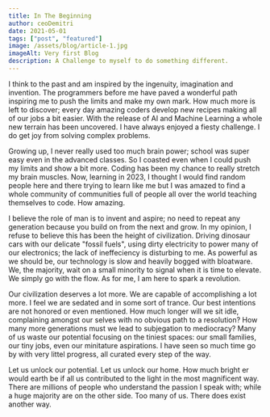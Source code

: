 ```yaml
---
title: In The Beginning
author: ceoDemitri
date: 2021-05-01
tags: ["post", "featured"]
image: /assets/blog/article-1.jpg
imageAlt: Very first Blog
description: A Challenge to myself to do something different. 
---
```


I think to the past and am inspired by the ingenuity, imagination and invention. The programmers before me have paved a wonderful path inspiring me to push the limits and make my own mark. How much more is left to discover; every day amazing coders develop new recipes making all of our jobs a bit easier. With the release of AI and Machine Learning a whole new terrain has been uncovered. I have always enjoyed a fiesty challenge. I do get joy from solving complex problems. 

Growing up, I never really used too much brain power; school was super easy even in the advanced classes. So I coasted even when I could push my limits and show a bit more. Coding has been my chance to really stretch my brain muscles. Now, learning in 2023, I thought I would find random people here and there trying to learn like me but I was amazed to find a whole community of communities full of people all over the world teaching themselves to code. How amazing. 

I believe the role of man is to invent and aspire; no need to repeat any generation because you build on from the next and grow. In my opinion, I refuse to believe this has been the height of civilization. Driving dinosaur cars with our delicate "fossil fuels", using dirty electricity to power many of our electronics; the lack of ineffeciency is disturbing to me. As powerful as we should be, our technology is slow and heavily bogged with bloatware. We, the majority, wait on a small minority to signal when it is time to elevate. We simply go with the flow. As for me, I am here to spark a revolution. 

Our civilization deserves a lot more. We are capable of accomplishing a lot more. I feel we are sedated and in some sort of trance. Our best intentions are not honored or even mentioned. How much longer will we sit idle, complaining amongst our selves with no obvious path to a resolution? How many more generations must we lead to subjegation to mediocracy? Many of us waste our potential focusing on the tiniest spaces: our small families, our tiny jobs, even our minitature aspirations. I have seen so much time go by with very littel progress, all curated every step of the way. 

Let us unlock our potential. Let us unlock our home. How much bright er would earth be if all us contributed to the light in the most magnificent way. There are millions of people who understand the passion I speak with; while a huge majority are on the other side. Too many of us. There does exist another way. 